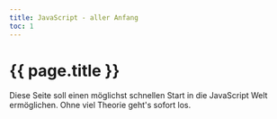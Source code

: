 ```yaml
---
title: JavaScript - aller Anfang
toc: 1
---
```

# {{ page.title }}

Diese Seite soll einen möglichst schnellen Start in die JavaScript Welt ermöglichen.
Ohne viel Theorie geht's sofort los.

